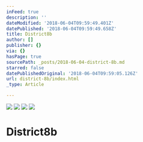 ```yaml
---
inFeed: true
description: ''
dateModified: '2018-06-04T09:59:49.401Z'
datePublished: '2018-06-04T09:59:49.658Z'
title: District8b
author: []
publisher: {}
via: {}
hasPage: true
sourcePath: _posts/2018-06-04-district-8b.md
starred: false
datePublishedOriginal: '2018-06-04T09:59:05.126Z'
url: district-8b/index.html
_type: Article

---
```

![](https://imgflo.herokuapp.com/graph/2b2431f8e7ba7b0/0601ac487f02db89c8ce746f05ef8ced/croprotate.png?cropheight=3385&cropwidth=2148&degrees=0&input=https%3A%2F%2Fthe-grid-user-content.s3-us-west-2.amazonaws.com%2Fe587d1ed-7eee-4528-bca4-1bf6e1571de1.png&x=162&y=69)
![](https://imgflo.herokuapp.com/graph/2b2431f8e7ba7b0/799bf9e47325ac55485b4d21d52b854e/croprotate.png?cropheight=3508&cropwidth=2159&degrees=0&input=https%3A%2F%2Fthe-grid-user-content.s3-us-west-2.amazonaws.com%2F97b24f1a-a056-4ec3-9c6d-905e0992d906.png&x=162&y=0)
![](https://the-grid-user-content.s3-us-west-2.amazonaws.com/10821462-29d1-4d48-84b1-42a38b715f87.png)
![](https://the-grid-user-content.s3-us-west-2.amazonaws.com/c46c67e5-56ea-4979-a95d-ece29bdd3c55.png)

# District8b